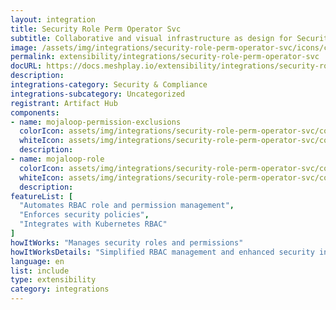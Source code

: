 ```yaml
---
layout: integration
title: Security Role Perm Operator Svc
subtitle: Collaborative and visual infrastructure as design for Security Role Perm Operator Svc
image: /assets/img/integrations/security-role-perm-operator-svc/icons/color/security-role-perm-operator-svc-color.svg
permalink: extensibility/integrations/security-role-perm-operator-svc
docURL: https://docs.meshplay.io/extensibility/integrations/security-role-perm-operator-svc
description: 
integrations-category: Security & Compliance
integrations-subcategory: Uncategorized
registrant: Artifact Hub
components: 
- name: mojaloop-permission-exclusions
  colorIcon: assets/img/integrations/security-role-perm-operator-svc/components/mojaloop-permission-exclusions/icons/color/mojaloop-permission-exclusions-color.svg
  whiteIcon: assets/img/integrations/security-role-perm-operator-svc/components/mojaloop-permission-exclusions/icons/white/mojaloop-permission-exclusions-white.svg
  description: 
- name: mojaloop-role
  colorIcon: assets/img/integrations/security-role-perm-operator-svc/components/mojaloop-role/icons/color/mojaloop-role-color.svg
  whiteIcon: assets/img/integrations/security-role-perm-operator-svc/components/mojaloop-role/icons/white/mojaloop-role-white.svg
  description: 
featureList: [
  "Automates RBAC role and permission management",
  "Enforces security policies",
  "Integrates with Kubernetes RBAC"
]
howItWorks: "Manages security roles and permissions"
howItWorksDetails: "Simplified RBAC management and enhanced security in Kubernetes"
language: en
list: include
type: extensibility
category: integrations
---
```


